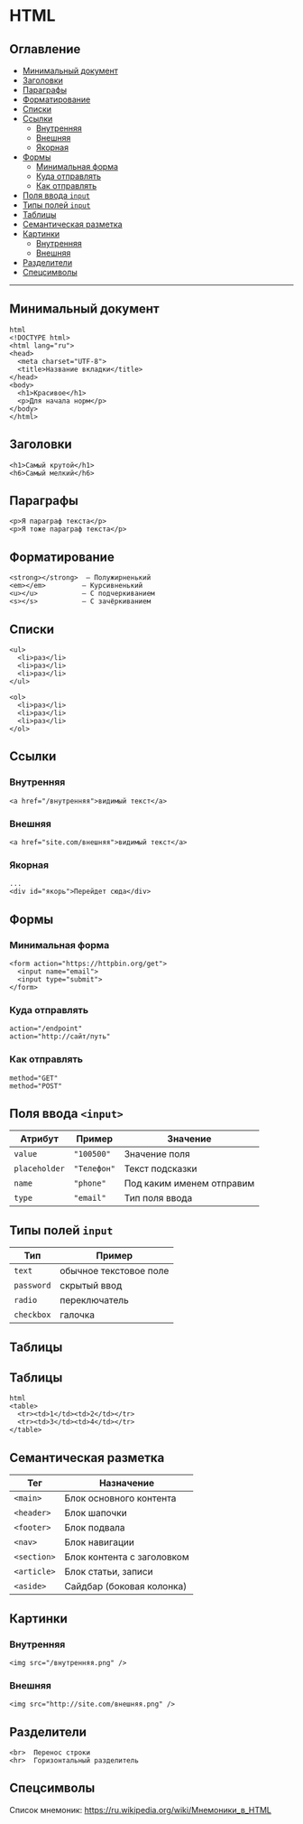# HTML

## Оглавление

- [Минимальный документ](#%D0%9C%D0%B8%D0%BD%D0%B8%D0%BC%D0%B0%D0%BB%D1%8C%D0%BD%D1%8B%D0%B9-%D0%B4%D0%BE%D0%BA%D1%83%D0%BC%D0%B5%D0%BD%D1%82)
- [Заголовки](#%D0%97%D0%B0%D0%B3%D0%BE%D0%BB%D0%BE%D0%B2%D0%BA%D0%B8)
- [Параграфы](#%D0%9F%D0%B0%D1%80%D0%B0%D0%B3%D1%80%D0%B0%D1%84%D1%8B)
- [Форматирование](#%D0%A4%D0%BE%D1%80%D0%BC%D0%B0%D1%82%D0%B8%D1%80%D0%BE%D0%B2%D0%B0%D0%BD%D0%B8%D0%B5)
- [Списки](#%D0%A1%D0%BF%D0%B8%D1%81%D0%BA%D0%B8)
- [Ссылки](#%D0%A1%D1%81%D1%8B%D0%BB%D0%BA%D0%B8)
  - [Внутренняя](#%D0%92%D0%BD%D1%83%D1%82%D1%80%D0%B5%D0%BD%D0%BD%D1%8F%D1%8F)
  - [Внешняя](#%D0%92%D0%BD%D0%B5%D1%88%D0%BD%D1%8F%D1%8F)
  - [Якорная](#%D0%AF%D0%BA%D0%BE%D1%80%D0%BD%D0%B0%D1%8F)
- [Формы](#%D0%A4%D0%BE%D1%80%D0%BC%D1%8B)
  - [Минимальная форма](#%D0%9C%D0%B8%D0%BD%D0%B8%D0%BC%D0%B0%D0%BB%D1%8C%D0%BD%D0%B0%D1%8F-%D1%84%D0%BE%D1%80%D0%BC%D0%B0)
  - [Куда отправлять](#%D0%9A%D1%83%D0%B4%D0%B0-%D0%BE%D1%82%D0%BF%D1%80%D0%B0%D0%B2%D0%BB%D1%8F%D1%82%D1%8C)
  - [Как отправлять](#%D0%9A%D0%B0%D0%BA-%D0%BE%D1%82%D0%BF%D1%80%D0%B0%D0%B2%D0%BB%D1%8F%D1%82%D1%8C)
- [Поля ввода `input`](#%D0%9F%D0%BE%D0%BB%D1%8F-%D0%B2%D0%B2%D0%BE%D0%B4%D0%B0-input)
- [Типы полей `input`](#%D0%A2%D0%B8%D0%BF%D1%8B-%D0%BF%D0%BE%D0%BB%D0%B5%D0%B9-input)
- [Таблицы](#%D0%A2%D0%B0%D0%B1%D0%BB%D0%B8%D1%86%D1%8B)
- [Семантическая разметка](#%D0%A1%D0%B5%D0%BC%D0%B0%D0%BD%D1%82%D0%B8%D1%87%D0%B5%D1%81%D0%BA%D0%B0%D1%8F-%D1%80%D0%B0%D0%B7%D0%BC%D0%B5%D1%82%D0%BA%D0%B0)
- [Картинки](#%D0%9A%D0%B0%D1%80%D1%82%D0%B8%D0%BD%D0%BA%D0%B8)
  - [Внутренняя](#%D0%92%D0%BD%D1%83%D1%82%D1%80%D0%B5%D0%BD%D0%BD%D1%8F%D1%8F-1)
  - [Внешняя](#%D0%92%D0%BD%D0%B5%D1%88%D0%BD%D1%8F%D1%8F-1)
- [Разделители](#%D0%A0%D0%B0%D0%B7%D0%B4%D0%B5%D0%BB%D0%B8%D1%82%D0%B5%D0%BB%D0%B8)
- [Спецсимволы](#%D0%A1%D0%BF%D0%B5%D1%86%D1%81%D0%B8%D0%BC%D0%B2%D0%BE%D0%BB%D1%8B)

---

## Минимальный документ

```
html
<!DOCTYPE html>
<html lang="ru">
<head>
  <meta charset="UTF-8">
  <title>Название вкладки</title>
</head>
<body>
  <h1>Красивое</h1>
  <p>Для начала норм</p>
</body>
</html>
```

## Заголовки

```
<h1>Самый крутой</h1>
<h6>Самый мелкий</h6>
```

## Параграфы

```
<p>Я параграф текста</p>
<p>Я тоже параграф текста</p>
```

## Форматирование

```
<strong></strong>  — Полужирненький  
<em></em>         — Курсивненький  
<u></u>           — С подчеркиванием  
<s></s>           — С зачёркиванием
```

## Списки

```
<ul>
  <li>раз</li>
  <li>раз</li>
  <li>раз</li>
</ul>

<ol>
  <li>раз</li>
  <li>раз</li>
  <li>раз</li>
</ol>
```

## Ссылки

### Внутренняя

```
<a href="/внутренняя">видимый текст</a>
```

### Внешняя

```
<a href="site.com/внешняя">видимый текст</a>
```

### Якорная

```<a href="#якорь">видимый текст</a>
...
<div id="якорь">Перейдет сюда</div>
```

## Формы

### Минимальная форма

```
<form action="https://httpbin.org/get">
  <input name="email">
  <input type="submit">
</form>
```

### Куда отправлять

```
action="/endpoint"
action="http://сайт/путь"
```

### Как отправлять

```
method="GET"
method="POST"
```

## Поля ввода `<input>`

| Атрибут       | Пример      | Значение                  |
| ------------- | ----------- | ------------------------- |
| `value`       | `"100500"`  | Значение поля             |
| `placeholder` | `"Телефон"` | Текст подсказки           |
| `name`        | `"phone"`   | Под каким именем отправим |
| `type`        | `"email"`   | Тип поля ввода            |

## Типы полей `input`

| Тип        | Пример                 |
| ---------- | ---------------------- |
| `text`     | обычное текстовое поле |
| `password` | скрытый ввод           |
| `radio`    | переключатель          |
| `checkbox` | галочка                |


## Таблицы

## Таблицы

```
html
<table>
  <tr><td>1</td><td>2</td></tr>
  <tr><td>3</td><td>4</td></tr>
</table>
```

## Семантическая разметка

| Тег         | Назначение                 |
| ----------- | -------------------------- |
| `<main>`    | Блок основного контента    |
| `<header>`  | Блок шапочки               |
| `<footer>`  | Блок подвала               |
| `<nav>`     | Блок навигации             |
| `<section>` | Блок контента с заголовком |
| `<article>` | Блок статьи, записи        |
| `<aside>`   | Сайдбар (боковая колонка)  |

## Картинки

### Внутренняя

```
<img src="/внутренняя.png" />
```

### Внешняя

```
<img src="http://site.com/внешняя.png" />
```

## Разделители

```
<br>  Перенос строки
<hr>  Горизонтальный разделитель
```

## Спецсимволы

Список мнемоник: https://ru.wikipedia.org/wiki/Мнемоники_в_HTML


